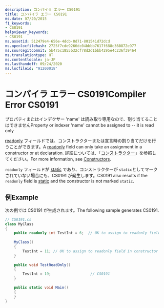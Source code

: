 ```yaml
---
description: コンパイラ エラー CS0191
title: コンパイラ エラー CS0191
ms.date: 07/20/2015
f1_keywords:
- CS0191
helpviewer_keywords:
- CS0191
ms.assetid: 512479e4-656e-4dcb-8d71-801541d72dcd
ms.openlocfilehash: 2725f7cde9266dc04bbbb7617f688c360872e977
ms.sourcegitcommit: 5b475c1855b32cf78d2d1bbb4295e4c236f39464
ms.translationtype: HT
ms.contentlocale: ja-JP
ms.lasthandoff: 09/24/2020
ms.locfileid: "91200018"
---
```

# <a name="compiler-error-cs0191"></a><span data-ttu-id="1c0f1-103">コンパイラ エラー CS0191</span><span class="sxs-lookup"><span data-stu-id="1c0f1-103">Compiler Error CS0191</span></span>

<span data-ttu-id="1c0f1-104">プロパティまたはインデクサー 'name' は読み取り専用なので、割り当てることはできません</span><span class="sxs-lookup"><span data-stu-id="1c0f1-104">Property or indexer 'name' cannot be assigned to -- it is read only</span></span>  
  
 <span data-ttu-id="1c0f1-105">[readonly](../language-reference/keywords/readonly.md) フィールドでは、コンストラクターまたは宣言時の割り当てだけを行うことができます。</span><span class="sxs-lookup"><span data-stu-id="1c0f1-105">A [readonly](../language-reference/keywords/readonly.md) field can only take an assignment in a constructor or at declaration.</span></span> <span data-ttu-id="1c0f1-106">詳細については、「[コンストラクター](../programming-guide/classes-and-structs/constructors.md)」を参照してください。</span><span class="sxs-lookup"><span data-stu-id="1c0f1-106">For more information, see [Constructors](../programming-guide/classes-and-structs/constructors.md).</span></span>  
  
 <span data-ttu-id="1c0f1-107">`readonly` フィールドが [static](../language-reference/keywords/static.md) であり、コンストラクターが `static`としてマークされていない場合にも、CS0191 が発生します。</span><span class="sxs-lookup"><span data-stu-id="1c0f1-107">CS0191 also results if the `readonly` field is [static](../language-reference/keywords/static.md) and the constructor is not marked `static`.</span></span>  
  
## <a name="example"></a><span data-ttu-id="1c0f1-108">例</span><span class="sxs-lookup"><span data-stu-id="1c0f1-108">Example</span></span>  

 <span data-ttu-id="1c0f1-109">次の例では CS0191 が生成されます。</span><span class="sxs-lookup"><span data-stu-id="1c0f1-109">The following sample generates CS0191.</span></span>  
  
```csharp  
// CS0191.cs  
class MyClass  
{  
    public readonly int TestInt = 6;  // OK to assign to readonly field in declaration  
  
    MyClass()  
    {  
        TestInt = 11; // OK to assign to readonly field in constructor  
    }  
  
    public void TestReadOnly()  
    {  
        TestInt = 19;                  // CS0191  
    }  
  
    public static void Main()  
    {  
    }  
}  
```
